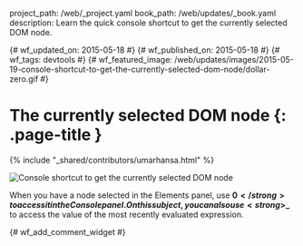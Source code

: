 project_path: /web/_project.yaml
book_path: /web/updates/_book.yaml
description: Learn the quick console shortcut to get the currently selected DOM node.

{# wf_updated_on: 2015-05-18 #}
{# wf_published_on: 2015-05-18 #}
{# wf_tags: devtools #}
{# wf_featured_image: /web/updates/images/2015-05-19-console-shortcut-to-get-the-currently-selected-dom-node/dollar-zero.gif #}

# The currently selected DOM node {: .page-title }

{% include "_shared/contributors/umarhansa.html" %}


<img src="/web/updates/images/2015-05-19-console-shortcut-to-get-the-currently-selected-dom-node/dollar-zero.gif" alt="Console shortcut to get the currently selected DOM node">

When you have a node selected in the Elements panel, use <strong>$0</strong> to access it in the Console panel. On this subject, you can also use <strong>$_</strong> to access the value of the most recently evaluated expression.


{# wf_add_comment_widget #}
